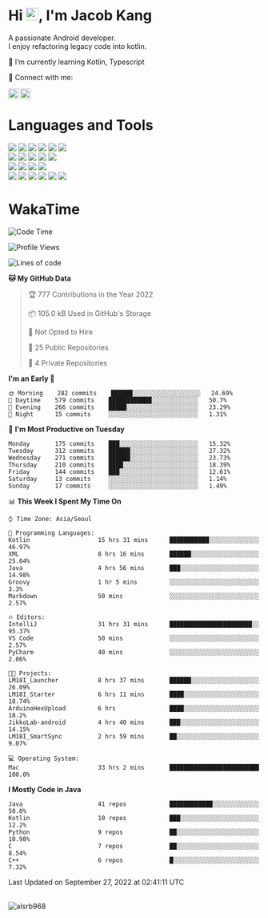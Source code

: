 # Hi <img src="https://media.giphy.com/media/hvRJCLFzcasrR4ia7z/giphy.gif" width="25px">, I'm Jacob Kang
A passionate Android developer.
</br>
I enjoy refactoring legacy code into kotlin.

🌱 I’m currently learning Kotlin, Typescript

🤝 Connect with me:

<a href="https://www.linkedin.com/in/minkyu-kang-b7477b1b2/"><img align="left" src="https://raw.githubusercontent.com/yushi1007/yushi1007/main/images/linkedin.svg" alt="Minkyu Kang | LinkedIn" width="21px"/></a>
<a href="https://www.instagram.com/_jacob_kang/"><img align="left" src="https://raw.githubusercontent.com/yushi1007/yushi1007/main/images/instagram.svg" alt="Jacob Kang | Instagram" width="21px"/></a>

</br>

# Languages and Tools

<div align="left">
<img src="https://img.shields.io/badge/java-007396?logo=java&logoColor=white"/>
<img src="https://img.shields.io/badge/kotlin-7F52FF?logo=kotlin&logoColor=white"/>
<img src="https://img.shields.io/badge/python-3776AB?logo=python&logoColor=white"/>
<img src="https://img.shields.io/badge/bash shell-4EAA25?logo=gnubash&logoColor=white"/>
<img src="https://img.shields.io/badge/c-A8B9CC?logo=c&logoColor=white"/>
<img src="https://img.shields.io/badge/c++-00599C?logo=c%2b%2b&logoColor=white"/>
</div>
<div align="left">
<img src="https://img.shields.io/badge/git-F05032?logo=git&logoColor=white"/>
<img src="https://img.shields.io/badge/github-181717?logo=github&logoColor=white"/>
<img src="https://img.shields.io/badge/mysql-4479A1?logo=mysql&logoColor=white"/>
<img src="https://img.shields.io/badge/sqlite-003B57?logo=sqlite&logoColor=white"/>
<img src="https://img.shields.io/badge/amazon AWS-232F3E?logo=amazonaws&logoColor=white"/>
</div>
<div align="left">
<img src="https://img.shields.io/badge/android-3DDC84?logo=android&logoColor=white"/>
<img src="https://img.shields.io/badge/linux-FCC624?logo=linux&logoColor=white"/>
<img src="https://img.shields.io/badge/flask-000000?logo=flask&logoColor=white"/>
<img src="https://img.shields.io/badge/arduino-00979D?logo=arduino&logoColor=white"/>
</div>
<div align="left">
<img src="https://img.shields.io/badge/slack-4A154B?logo=slack&logoColor=white"/>
<img src="https://img.shields.io/badge/notion-000000?logo=notion&logoColor=white"/>
<img src="https://img.shields.io/badge/jira-0052CC?logo=jira&logoColor=white"/>
<img src="https://img.shields.io/badge/postman-FF6C37?logo=postman&logoColor=white"/>
<img src="https://img.shields.io/badge/intellij-000000?logo=intellijidea&logoColor=white"/>
<img src="https://img.shields.io/badge/pycharm-000000?logo=pycharm&logoColor=white"/>
</div>

# WakaTime

<!--START_SECTION:waka-->
![Code Time](http://img.shields.io/badge/Code%20Time-1%2C261%20hrs%202%20mins-blue)

![Profile Views](http://img.shields.io/badge/Profile%20Views-0-blue)

![Lines of code](https://img.shields.io/badge/From%20Hello%20World%20I%27ve%20Written--366%20Thousand%20lines%20of%20code-blue)

**🐱 My GitHub Data** 

> 🏆 777 Contributions in the Year 2022
 > 
> 📦 105.0 kB Used in GitHub's Storage 
 > 
> 🚫 Not Opted to Hire
 > 
> 📜 25 Public Repositories 
 > 
> 🔑 4 Private Repositories  
 > 
**I'm an Early 🐤** 

```text
🌞 Morning    282 commits    ██████░░░░░░░░░░░░░░░░░░░   24.69% 
🌆 Daytime    579 commits    ████████████░░░░░░░░░░░░░   50.7% 
🌃 Evening    266 commits    █████░░░░░░░░░░░░░░░░░░░░   23.29% 
🌙 Night      15 commits     ░░░░░░░░░░░░░░░░░░░░░░░░░   1.31%

```
📅 **I'm Most Productive on Tuesday** 

```text
Monday       175 commits    ███░░░░░░░░░░░░░░░░░░░░░░   15.32% 
Tuesday      312 commits    ██████░░░░░░░░░░░░░░░░░░░   27.32% 
Wednesday    271 commits    ██████░░░░░░░░░░░░░░░░░░░   23.73% 
Thursday     210 commits    ████░░░░░░░░░░░░░░░░░░░░░   18.39% 
Friday       144 commits    ███░░░░░░░░░░░░░░░░░░░░░░   12.61% 
Saturday     13 commits     ░░░░░░░░░░░░░░░░░░░░░░░░░   1.14% 
Sunday       17 commits     ░░░░░░░░░░░░░░░░░░░░░░░░░   1.49%

```


📊 **This Week I Spent My Time On** 

```text
⌚︎ Time Zone: Asia/Seoul

💬 Programming Languages: 
Kotlin                   15 hrs 31 mins      ███████████░░░░░░░░░░░░░░   46.97% 
XML                      8 hrs 16 mins       ██████░░░░░░░░░░░░░░░░░░░   25.04% 
Java                     4 hrs 56 mins       ███░░░░░░░░░░░░░░░░░░░░░░   14.98% 
Groovy                   1 hr 5 mins         ░░░░░░░░░░░░░░░░░░░░░░░░░   3.3% 
Markdown                 50 mins             ░░░░░░░░░░░░░░░░░░░░░░░░░   2.57%

🔥 Editors: 
IntelliJ                 31 hrs 31 mins      ███████████████████████░░   95.37% 
VS Code                  50 mins             ░░░░░░░░░░░░░░░░░░░░░░░░░   2.57% 
PyCharm                  40 mins             ░░░░░░░░░░░░░░░░░░░░░░░░░   2.06%

🐱‍💻 Projects: 
LM18I_Launcher           8 hrs 37 mins       ██████░░░░░░░░░░░░░░░░░░░   26.09% 
LM18I_Starter            6 hrs 11 mins       ████░░░░░░░░░░░░░░░░░░░░░   18.74% 
ArduinoHexUpload         6 hrs               ████░░░░░░░░░░░░░░░░░░░░░   18.2% 
JikkoLab-android         4 hrs 40 mins       ███░░░░░░░░░░░░░░░░░░░░░░   14.15% 
LM18I_SmartSync          2 hrs 59 mins       ██░░░░░░░░░░░░░░░░░░░░░░░   9.07%

💻 Operating System: 
Mac                      33 hrs 2 mins       █████████████████████████   100.0%

```

**I Mostly Code in Java** 

```text
Java                     41 repos            ████████████░░░░░░░░░░░░░   50.0% 
Kotlin                   10 repos            ███░░░░░░░░░░░░░░░░░░░░░░   12.2% 
Python                   9 repos             ██░░░░░░░░░░░░░░░░░░░░░░░   10.98% 
C                        7 repos             ██░░░░░░░░░░░░░░░░░░░░░░░   8.54% 
C++                      6 repos             █░░░░░░░░░░░░░░░░░░░░░░░░   7.32%

```



 Last Updated on September 27, 2022 at 02:41:11 UTC
<!--END_SECTION:waka-->

</br>

<div align="left">
<img align="left" src="https://github-readme-stats.vercel.app/api/top-langs?username=alsrb968&show_icons=true&locale=en&layout=compact&theme=dark" alt="alsrb968" />
</div>
